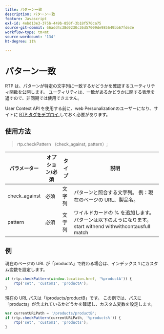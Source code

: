 ```yaml
---
title: パターン一致
description: パターン一致
feature: Javascript
exl-id: 4ebd13e3-375b-449b-850f-3b18f570ca75
source-git-commit: 66add4c38d0230c36d57009de985649bb67fde3e
workflow-type: tm+mt
source-wordcount: '134'
ht-degree: 11%

---
```


# パターン一致

RTP は、パターンが特定の文字列に一致するかどうかを確認するユーティリティ関数を公開します。 ユーティリティは、一致があるかどうかに関する表示を返すので、非同期では使用できません。

User Context API を使用する前に、web Personalizationのユーザーになり、サイトに [RTP タグをデプロイ ](https://experienceleague.adobe.com/ja/docs/marketo/using/product-docs/web-personalization/rtp-tag-implementation/deploy-the-rtp-javascript) しておく必要があります。

## 使用方法

> rtp.checkPattern （check_against, pattern）;

| パラメーター | オプション/必須 | タイプ | 説明 |
|---|---|---|---|
| check_against | 必須 | 文字列 | パターンと照合する文字列。 例：現在のページの URL、製品名。 |
| pattern | 必須 | 文字列 | ワイルドカードの % を追加します。 パターンは以下のようになります。start withend withwithcontausfull match |


## 例

現在のページの URL が「productA」で終わる場合は、インデックス 1 にカスタム変数を設定します。

```javascript
if (rtp.checkPattern(window.location.href, '%productA')) {
    rtp('set', 'custom1', 'productA');
}
```

現在の URL パスは「/products/productB」です。 この例では、パスに「products」が含まれているかどうかを確認し、カスタム変数を設定します。

```javascript
var currentURLPath = '/products/productB';
if (rtp.checkPattern(currentURLPath, '%products%')) {
    rtp('set', 'custom1', 'products');
}
```
